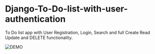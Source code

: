 # Django-To-Do-list-with-user-authentication
To Do list app with User Registration, Login, Search and full Create Read Update and DELETE functionality.

![DEMO](../master/ss.JPG)
